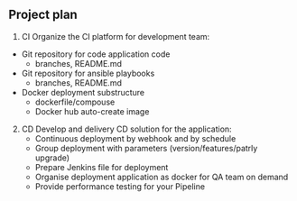 ## Project plan

1. CI
Organize the CI platform for development team:
 - Git repository for code application code
    - branches, README.md
 - Git repository for ansible playbooks
    - branches, README.md
 - Docker deployment substructure
    - dockerfile/compouse
    - Docker hub auto-create image

 2. CD 
Develop and delivery CD solution for the application:
    - Continuous deployment by webhook and by schedule
    - Group deployment with parameters (version/features/patrly upgrade)
    - Prepare Jenkins file for deployment
    - Organise deployment application as docker for QA team on demand
    - Provide performance testing for your Pipeline

